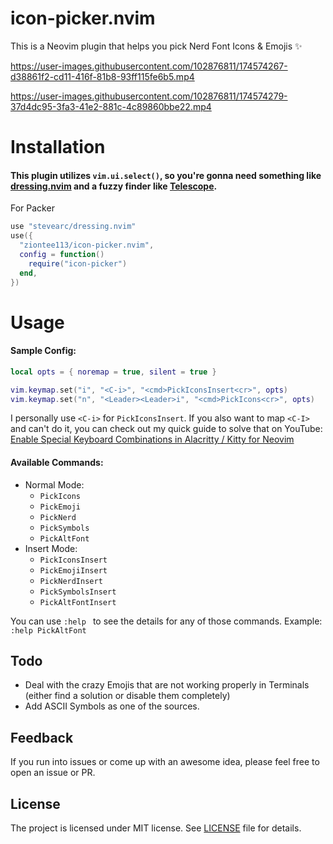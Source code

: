 # icon-picker.nvim

This is a Neovim plugin that helps you pick Nerd Font Icons &amp; Emojis ✨

https://user-images.githubusercontent.com/102876811/174574267-d38861f2-cd11-416f-81b8-93ff115fe6b5.mp4

https://user-images.githubusercontent.com/102876811/174574279-37d4dc95-3fa3-41e2-881c-4c89860bbe22.mp4

# Installation

#### This plugin utilizes `vim.ui.select()`, so you're gonna need something like [dressing.nvim](https://github.com/stevearc/dressing.nvim) and a fuzzy finder like [Telescope](nvim-telescope/telescope.nvim).

For Packer

```lua
use "stevearc/dressing.nvim"
use({
  "ziontee113/icon-picker.nvim",
  config = function()
    require("icon-picker")
  end,
})
```

# Usage

#### Sample Config:

```lua
local opts = { noremap = true, silent = true }

vim.keymap.set("i", "<C-i>", "<cmd>PickIconsInsert<cr>", opts)
vim.keymap.set("n", "<Leader><Leader>i", "<cmd>PickIcons<cr>", opts)
```

I personally use `<C-i>` for `PickIconsInsert`. If you also want to map `<C-I>` and can't do it, you can check out my quick guide to solve that on YouTube: [Enable Special Keyboard Combinations in Alacritty / Kitty for Neovim](https://www.youtube.com/watch?v=lHBD6pdJ-Ng)

#### Available Commands:

- Normal Mode:
  - `PickIcons`
  - `PickEmoji`
  - `PickNerd`
  - `PickSymbols`
  - `PickAltFont`
- Insert Mode:
  - `PickIconsInsert`
  - `PickEmojiInsert`
  - `PickNerdInsert`
  - `PickSymbolsInsert`
  - `PickAltFontInsert`

You can use `:help ` to see the details for any of those commands.
Example: `:help PickAltFont`

## Todo

- Deal with the crazy Emojis that are not working properly in Terminals (either find a solution or disable them completely)
- Add ASCII Symbols as one of the sources.

## Feedback

If you run into issues or come up with an awesome idea, please feel free to open an issue or PR.

## License

The project is licensed under MIT license. See [LICENSE](./LICENSE) file for details.

